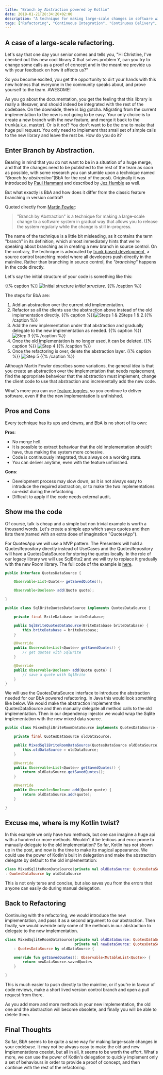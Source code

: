```yaml
---
title: "Branch by Abstraction powered by Kotlin"
date: 2018-01-21T20:34:20+02:00
description: "A technique for making large-scale changes in software with a Kotlin twist."
tags: ["Refactoring", "Continuous Integration", "Continuous Delivery", "Kotlin"]
---
```


## A case of a large-scale refactoring.

Let's say that one day your senior comes and tells you, "Hi Christine, I've checked out this new cool library X that solves problem Y, can you try to change some calls as a proof of concept and in the meantime provide us with your feedback on how it affects us?"

So you become excited, you get the opportunity to dirt your hands with this new hotness that everyone in the community speaks about, and prove yourself to the team. AWESOME!

As you go about the documentation, you get the feeling that this library is really a lifesaver, and should indeed be integrated with the rest of the codebase. On the downside, there is big gotcha. Migrating from the current implementation to the new is not going to be easy. Your only choice is to create a new branch with the new feature, and merge it back to the trunk(a.k.a. master). Or is it not? You don't want to be the one to make that huge pull request. You only need to implement that small set of simple calls to the new library and leave the rest be. How do you do it?

## Enter Branch by Abstraction.

Bearing in mind that you do not want to be in a situation of a huge merge, and that the changes need to be published to the rest of the team as soon as possible, with some research you can stumble upon a technique named *"Branch by abstraction"*(BbA for the rest of the post). Originally it was introduced by [Paul Hammant][1] and described by [Jez Humble][3] as well.

But what exactly is BbA and how does it differ from the classic feature branching in version control?

Quoted directly from [Martin Fowler][2]:

> "Branch by Abstraction" is a technique for making a large-scale change to a software system in gradual way that allows you to release the system regularly while the change is still in-progress.

The name of the technique is a little bit misleading, as it contains the term "branch" in its definition, which almost immediately hints that we're speaking about branching as in creating a new branch in source control. On the contrary, the technique is advocated by [trunk based development](https://trunkbaseddevelopment.com/), a source control branching model where all developers push directly in the mainline. Rather than branching in source control, the *"branching"* happens in the code directly.

Let's say the initial structure of your code is something like this:

{{% caption %}}
![Initial structure](/images/posts/bba/initial_structure.png) 
*Initial structure.*
{{% /caption %}}

The steps for BbA are:

1. Add an abstraction over the current old implementation.
2. Refactor so all the clients use the abstraction above instead of the old implementation directly.
    {{% caption %}}![Steps 1 & 2](/images/posts/bba/step1-2.png)Steps 1 & 2.{{% /caption %}}
3. Add the new implementation under that abstraction and gradually delegate to the new implementation as needed.
    {{% caption %}}
![Step 3](/images/posts/bba/step3.png)
{{% /caption %}}
4. Once the old implementation is no longer used, it can be deleted.
    {{% caption %}}
![Step 4](/images/posts/bba/step4.png)
{{% /caption %}}
5. Once the refactoring is over, delete the abstraction layer.
    {{% caption %}}
![Step 5](/images/posts/bba/step5.png)
{{% /caption %}}




Although Martin Fowler describes some variations, the general idea is that you create an abstraction over the implementation that needs replacement, find the appropriate behaviour that the abstraction must implement, change the client code to use that abstraction and incrementally add the new code.

What's more you can use [feature toggles](https://martinfowler.com/articles/feature-toggles.html), so you continue to deliver software, even if the the new implementation is unfinished.

## Pros and Cons

Every technique has its ups and downs, and BbA is no short of its own:

**Pros**:

 - No merge hell.
 - It is possible to extract behaviour that the old implementation should't have, thus making the system more cohesive.
 - Code is continuously integrated, thus always on a working state.
 - You can deliver anytime, even with the feature unfinished.

**Cons**:

 - Development process may slow down, as it is not always easy to introduce the required abstraction, or to make the two implementations co-exist during the refactoring.
 - Difficult to apply if the code needs external audit.

## Show me the code

Of course, talk is cheap and a simple but non trivial example is worth a thousand words. Let's create a simple app which saves quotes and then lists them(named with an extra dose of imagination "QuotesApp").

For QuotesApp we will use a MVP pattern. The Presenters will hold a QuotesRepository directly instead of UseCases and the QuotesRepository will have a QuotesDataSource for storing the quotes locally. In the role of our legacy library we will use SqlBrite2 and we will try to replace it gradually with the new Room library. The full code of the example is [here](https://github.com/tsalik/BranchByAbstractionExample).

```java
public interface QuotesDataSource {

    Observable<List<Quote>> getSavedQuotes();

    Observable<Boolean> add(Quote quote);

}
```

```java
public class SqlBriteQuotesDataSource implements QuotesDataSource {

    private final BriteDatabase briteDatabase;

    public SqlBriteQuotesDataSource(BriteDatabase briteDatabase) {
        this.briteDatabase = briteDatabase;
    }

    @Override
    public Observable<List<Quote>> getSavedQuotes() {
        // get quotes with SqlBrite
    }

    @Override
    public Observable<Boolean> add(Quote quote) {
        // save a quote with SqlBrite
    }
}
```

We will use the QuotesDataSource interface to introduce the abstraction needed for our BbA powered refactoring. In Java this would look something like below. We would make the abstraction implement the QuotesDataSource and then manually delegate all method calls to the old implementation. Then in our dependency injector we would wrap the Sqlite implementation with the new mixed data source.

```java
public class MixedSqliBriteRoomDataSource implements QuotesDataSource {

    private final QuotesDataSource oldDataSource;

    public MixedSqliBriteRoomDataSource(QuotesDataSource oldDataSource) {
        this.oldDataSource = oldDataSource;
    }

    @Override
    public Observable<List<Quote>> getSavedQuotes() {
        return oldDataSource.getSavedQuotes();
    }

    @Override
    public Observable<Boolean> add(Quote quote) {
        return oldDataSource.add(quote);
    }

}
```

## Excuse me, where is my Kotlin twist?

In this example we only have two methods, but one can imagine a huge api with a hundred or more methods. Wouldn't it be tedious and error prone to manually delegate to the old implementation? So far, Kotlin has not shown up in the post, and now is the time to make its magical appearance. We could use the power of Kotlin's built in delegation and make the abstraction delegate by default to the old implementation:

```kt
class MixedSqliteRoomDataSource(private val oldDataSource: QuotesDataSource)
: QuotesDataSource by oldDataSource
```

This is not only terse and concise, but also saves you from the errors that anyone can easily do during manual delegation.

## Back to Refactoring

Continuing with the refactoring, we would introduce the new implementation, and pass it as a second argument to our abstraction. Then finally, we would override only some of the methods in our abstraction to delegate to the new implementation.

```kt
class MixedSqliteRoomDataSource(private val oldDataSource: QuotesDataSource,
                                private val newDataSource: QuotesDataSource)
    : QuotesDataSource by oldDataSource {

    override fun getSavedQuotes(): Observable<MutableList<Quote>> {
        return newDataSource.savedQuotes
    }

}
```

This is much easier to push directly to the mainline, or if you're in favour of code reviews, make a short lived version control branch and open a pull request from there.

As you add more and more methods in your new implementation, the old one and the abstraction will become obsolete, and finally you will be able to delete them.

## Final Thoughts

So far, BbA seems to be quite a sane way for making large-scale changes in your codebase. It may not be always easy to make the old and new implementations coexist, but all in all, it seems to be worth the effort. What's more, we can use the power of Kotlin's delegation to quickly implement only a set of behaviours in order to provide a proof of concept, and then continue with the rest of the refactoring.

[1]: https://paulhammant.com/2013/04/05/what-is-trunk-based-development/
[2]: https://martinfowler.com/bliki/BranchByAbstraction.html
[3]: https://continuousdelivery.com/2011/05/make-large-scale-changes-incrementally-with-branch-by-abstraction/

